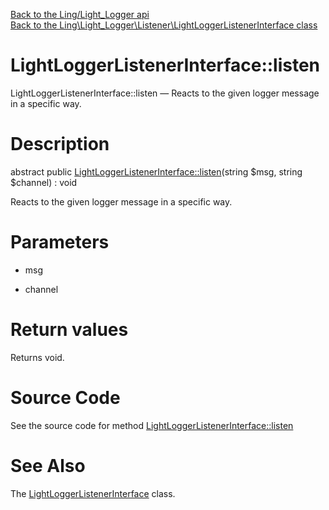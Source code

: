 [Back to the Ling/Light_Logger api](https://github.com/lingtalfi/Light_Logger/blob/master/doc/api/Ling/Light_Logger.md)<br>
[Back to the Ling\Light_Logger\Listener\LightLoggerListenerInterface class](https://github.com/lingtalfi/Light_Logger/blob/master/doc/api/Ling/Light_Logger/Listener/LightLoggerListenerInterface.md)


LightLoggerListenerInterface::listen
================



LightLoggerListenerInterface::listen — Reacts to the given logger message in a specific way.




Description
================


abstract public [LightLoggerListenerInterface::listen](https://github.com/lingtalfi/Light_Logger/blob/master/doc/api/Ling/Light_Logger/Listener/LightLoggerListenerInterface/listen.md)(string $msg, string $channel) : void




Reacts to the given logger message in a specific way.




Parameters
================


- msg

    

- channel

    


Return values
================

Returns void.








Source Code
===========
See the source code for method [LightLoggerListenerInterface::listen](https://github.com/lingtalfi/Light_Logger/blob/master/Listener/LightLoggerListenerInterface.php#L26-L26)


See Also
================

The [LightLoggerListenerInterface](https://github.com/lingtalfi/Light_Logger/blob/master/doc/api/Ling/Light_Logger/Listener/LightLoggerListenerInterface.md) class.



